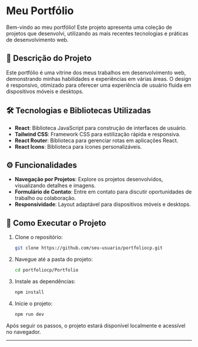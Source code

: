 
# Meu Portfólio

Bem-vindo ao meu portfólio! Este projeto apresenta uma coleção de projetos que desenvolvi, utilizando as mais recentes tecnologias e práticas de desenvolvimento web.



## 📝 Descrição do Projeto

Este portfólio é uma vitrine dos meus trabalhos em desenvolvimento web, demonstrando minhas habilidades e experiências em várias áreas. O design é responsivo, otimizado para oferecer uma experiência de usuário fluida em dispositivos móveis e desktops.

## 🛠 Tecnologias e Bibliotecas Utilizadas

- **React**: Biblioteca JavaScript para construção de interfaces de usuário.
- **Tailwind CSS**: Framework CSS para estilização rápida e responsiva.
- **React Router**: Biblioteca para gerenciar rotas em aplicações React.
- **React Icons**: Biblioteca para ícones personalizáveis.

## ⚙️ Funcionalidades

- **Navegação por Projetos**: Explore os projetos desenvolvidos, visualizando detalhes e imagens.
- **Formulário de Contato**: Entre em contato para discutir oportunidades de trabalho ou colaboração.
- **Responsividade**: Layout adaptável para dispositivos móveis e desktops.

## 🚀 Como Executar o Projeto

1. Clone o repositório:
   ```bash
   git clone https://github.com/seu-usuario/portfoliocp.git
   ```
2. Navegue até a pasta do projeto:
   ```bash
   cd portfoliocp/Portfolio
   ```
3. Instale as dependências:
   ```bash
   npm install
   ```
4. Inicie o projeto:
   ```bash
   npm run dev
   ```

Após seguir os passos, o projeto estará disponível localmente e acessível no navegador.

---

